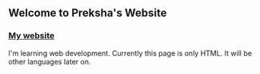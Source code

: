 ## Welcome to Preksha's Website

### [My website](https://prekshavaghela.github.io/prekshaHTML/)

I'm learning web development. Currently this page is only HTML. It will be other languages later on. 

